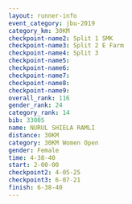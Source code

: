 ```yaml
---
layout: runner-info 
event_category: jbu-2019 
category_km: 30KM 
checkpoint-name2: Split 1 SMK 
checkpoint-name3: Split 2 E Farm 
checkpoint-name4: Split 3 
checkpoint-name5: 
checkpoint-name6: 
checkpoint-name7: 
checkpoint-name8: 
checkpoint-name9: 
overall_rank: 116
gender_rank: 24
category_rank: 14
bib: 33005
name: NURUL SHIELA RAMLI
distance: 30KM
category: 30KM Women Open
gender: Female
time: 4-38-40
start: 2-00-00
checkpoint2: 4-05-25
checkpoint3: 6-07-21
finish: 6-38-40
---
```

